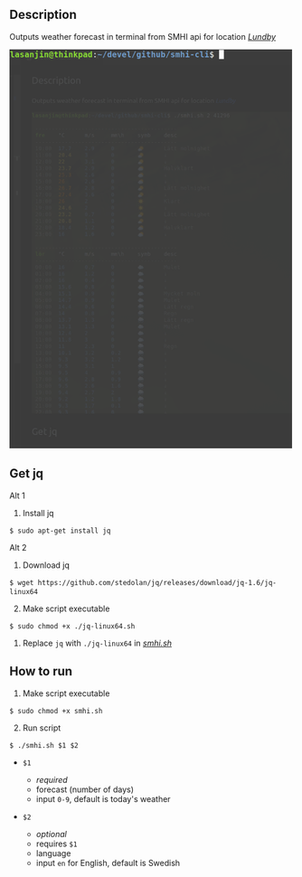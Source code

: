 ## Description
Outputs weather forecast in terminal from SMHI api for location [*Lundby*](https://www.google.com/maps/place/418+71+Lundby/@57.72043,11.9031789,15z/data=!3m1!4b1!4m5!3m4!1s0x464f8cac10ef6b77:0xe2938674a44ad114!8m2!3d57.7204193!4d11.9119337 "Link to location")

<img src="smhi-sh.gif" width="500">

## Get jq
Alt 1
1. Install jq
```
$ sudo apt-get install jq
```

Alt 2
1. Download jq
```
$ wget https://github.com/stedolan/jq/releases/download/jq-1.6/jq-linux64
```
2. Make script executable
```
$ sudo chmod +x ./jq-linux64.sh 
```
1. Replace `jq` with `./jq-linux64` in [*smhi.sh*](../smhi.sh "Source code")


## How to run
1. Make script executable
```
$ sudo chmod +x smhi.sh 
```

2. Run script
```
$ ./smhi.sh $1 $2
```
- `$1` 
  -  *required*
  -  forecast (number of days)
  -  input `0-9`, default is today's weather

- `$2`
  -  *optional*
  -  requires `$1`
  -  language
  -  input `en` for English, default is Swedish